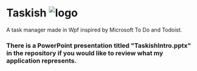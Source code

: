 # Taskish ![logo](https://github.com/Vasile-Caspirovschi/Taskish/assets/97791123/55448e63-ae35-4ad6-9011-2ec0b2b822c5)

A task manager made in Wpf inspired by Microsoft To Do and Todoist.
###  There is a PowerPoint presentation titled "TaskishIntro.pptx" in the repository if you would like to review what my application represents.
